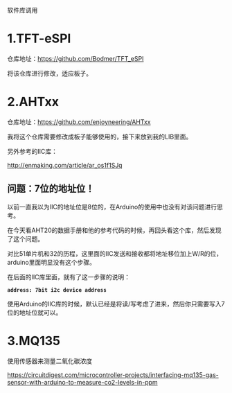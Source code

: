 软件库调用

# 1.TFT-eSPI

仓库地址：https://github.com/Bodmer/TFT_eSPI

将该仓库进行修改，适应板子。



# 2.AHTxx

仓库地址：https://github.com/enjoyneering/AHTxx

我将这个仓库需要修改成板子能够使用的，接下来放到我的LIB里面。

另外参考的IIC库：

http://enmaking.com/article/ar_os1f1SJq

## 问题：7位的地址位！

以前一直我以为IIC的地址位是8位的，在Arduino的使用中也没有对该问题进行思考。

在今天看AHT20的数据手册和他的参考代码的时候，再回头看这个库，然后发现了这个问题。

对比51单片机和32的历程，这里面的IIC发送和接收都将地址移位加上W/R的位，arduino里面明显没有这个步骤。

在后面的IIC库里面，就有了这一步骤的说明：

**`address: 7bit i2c device address`**

使用Arduino的IIC库的时候，默认已经是将读/写考虑了进来，然后你只需要写入7位的地址位就可以。





# 3.MQ135

使用传感器来测量二氧化碳浓度

https://circuitdigest.com/microcontroller-projects/interfacing-mq135-gas-sensor-with-arduino-to-measure-co2-levels-in-ppm

